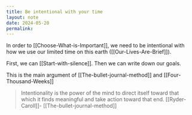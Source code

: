 ```yaml
---
title: Be intentional with your time
layout: note
date: 2024-05-20
permalink:
---
```


In order to [[Choose-What-is-Important]], we need to be intentional with how we use our limited time on this earth ([[Our-Lives-Are-Brief]]). 

First, we can [[Start-with-silence]]. Then we can write down our goals.

This is the main argument of [[The-bullet-journal-method]] and [[Four-Thousand-Weeks]]

> Intentionality is the power of the mind to direct itself toward that which it finds meaningful and take action toward that end.
> [[Ryder-Caroll]]- [[The-bullet-journal-method]]
